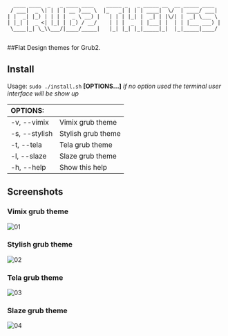 ```
  ____ ____  _   _ ____ ____    _____ _   _ _____ __  __ _____ ____  
 / ___|  _ \| | | | __ )___ \  |_   _| | | | ____|  \/  | ____/ ___| 
| |  _| |_) | | | |  _ \ __) |   | | | |_| |  _| | |\/| |  _| \___ \ 
| |_| |  _ <| |_| | |_) / __/    | | |  _  | |___| |  | | |___ ___) |
 \____|_| \_\\___/|____/_____|   |_| |_| |_|_____|_|  |_|_____|____/ 
                                                                     

``` 

##Flat Design themes for Grub2.

## Install
 
Usage:  `sudo ./install.sh`  **[OPTIONS...]** 
*if no option used the terminal user interface will be show up* 

|  OPTIONS:      | |
|:---------------|:-------------|
| -v, --vimix    | Vimix grub theme |
| -s, --stylish  | Stylish grub theme |
| -t, --tela     | Tela grub theme |
| -l, --slaze    | Slaze grub theme |
| -h, --help     | Show this help |

## Screenshots

### Vimix grub theme

![01](https://github.com/vinceliuice/grub2-themes/blob/master/screenshots/grub-theme-vimix.jpg?raw=true)

### Stylish grub theme

![02](https://github.com/vinceliuice/grub2-themes/blob/master/screenshots/grub-theme-stylish.jpg?raw=true)

### Tela grub theme

![03](https://github.com/vinceliuice/grub2-themes/blob/master/screenshots/grub-theme-tela.jpg?raw=true)

### Slaze grub theme

![04](https://github.com/vinceliuice/grub2-themes/blob/master/screenshots/grub-theme-slaze.jpg?raw=true)
